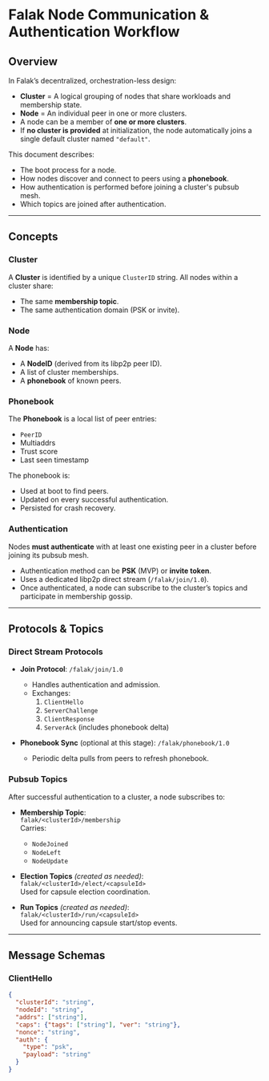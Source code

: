 # Falak Node Communication & Authentication Workflow

## Overview

In Falak’s decentralized, orchestration-less design:

- **Cluster** = A logical grouping of nodes that share workloads and membership state.
- **Node** = An individual peer in one or more clusters.
- A node can be a member of **one or more clusters**.
- If **no cluster is provided** at initialization, the node automatically joins a single default cluster named `"default"`.

This document describes:
- The boot process for a node.
- How nodes discover and connect to peers using a **phonebook**.
- How authentication is performed before joining a cluster's pubsub mesh.
- Which topics are joined after authentication.

---

## Concepts

### Cluster
A **Cluster** is identified by a unique `ClusterID` string. All nodes within a cluster share:
- The same **membership topic**.
- The same authentication domain (PSK or invite).

### Node
A **Node** has:
- A **NodeID** (derived from its libp2p peer ID).
- A list of cluster memberships.
- A **phonebook** of known peers.

### Phonebook
The **Phonebook** is a local list of peer entries:
- `PeerID`
- Multiaddrs
- Trust score
- Last seen timestamp

The phonebook is:
- Used at boot to find peers.
- Updated on every successful authentication.
- Persisted for crash recovery.

### Authentication
Nodes **must authenticate** with at least one existing peer in a cluster before joining its pubsub mesh.
- Authentication method can be **PSK** (MVP) or **invite token**.
- Uses a dedicated libp2p direct stream (`/falak/join/1.0`).
- Once authenticated, a node can subscribe to the cluster’s topics and participate in membership gossip.

---

## Protocols & Topics

### Direct Stream Protocols
- **Join Protocol**: `/falak/join/1.0`
  - Handles authentication and admission.
  - Exchanges:
    1. `ClientHello`
    2. `ServerChallenge`
    3. `ClientResponse`
    4. `ServerAck` (includes phonebook delta)

- **Phonebook Sync** (optional at this stage): `/falak/phonebook/1.0`
  - Periodic delta pulls from peers to refresh phonebook.

### Pubsub Topics
After successful authentication to a cluster, a node subscribes to:

- **Membership Topic**:  
  `falak/<clusterId>/membership`  
  Carries:
  - `NodeJoined`
  - `NodeLeft`
  - `NodeUpdate`

- **Election Topics** *(created as needed)*:  
  `falak/<clusterId>/elect/<capsuleId>`  
  Used for capsule election coordination.

- **Run Topics** *(created as needed)*:  
  `falak/<clusterId>/run/<capsuleId>`  
  Used for announcing capsule start/stop events.

---

## Message Schemas

### ClientHello
```json
{
  "clusterId": "string",
  "nodeId": "string",
  "addrs": ["string"],
  "caps": {"tags": ["string"], "ver": "string"},
  "nonce": "string",
  "auth": {
    "type": "psk",
    "payload": "string"
  }
}
